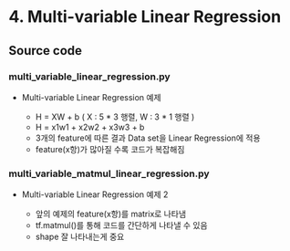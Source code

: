 # 4. Multi-variable Linear Regression

## Source code

### multi_variable_linear_regression.py

- Multi-variable Linear Regression 예제

  - H = XW + b ( X : 5 * 3 행렬, W : 3 * 1 행렬 )
  - H = x1w1 + x2w2 + x3w3 + b
  - 3개의 feature에 따른 결과 Data set을 Linear Regression에 적용
  - feature(x항)가 많아질 수록 코드가 복잡해짐

### multi_variable_matmul_linear_regression.py

- Multi-variable Linear Regression 예제 2

  - 앞의 예제의 feature(x항)를 matrix로 나타냄
  - tf.matmul()를 통해 코드를 간단하게 나타낼 수 있음
  - shape 잘 나타내는게 중요
